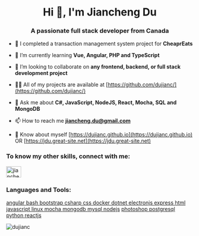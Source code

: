<h1 align="center">Hi 👋, I'm Jiancheng Du</h1>
<h3 align="center">A passionate full stack developer from Canada</h3>

- 🔭 I completed a transaction management system project for **CheaprEats**

- 🌱 I’m currently learning **Vue, Angular, PHP and TypeScript**

- 👯 I’m looking to collaborate on **any frontend, backend, or full stack development project**

- 👨‍💻 All of my projects are available at [https://github.com/dujianc/](https://github.com/dujianc/)

- 💬 Ask me about **C#, JavaScript, NodeJS, React, Mocha, SQL and MongoDB**

- 📫 How to reach me **jiancheng.du@gmail.com**

- 📄 Know about myself [https://dujianc.github.io](https://dujianc.github.io) OR [https://jdu.great-site.net](https://jdu.great-site.net)

<p align="left">
<h3 align="left">To know my other skills, connect with me:</h3>
<a href="https://linkedin.com/in/jianchengdu" target="blank"><img align="center" src="https://cdn.jsdelivr.net/npm/simple-icons@3.0.1/icons/linkedin.svg" alt="jianchengdu" height="30" width="40" /></a>
</p>

<h3 align="left">Languages and Tools:</h3>
<p align="left"> <a href="https://angular.io" target="_blank"> angular </a> 
  <a href="https://www.gnu.org/software/bash/" target="_blank"> bash </a> 
  <a href="https://getbootstrap.com" target="_blank"> bootstrap </a> 
  <a href="https://www.w3schools.com/cs/" target="_blank"> csharp </a> 
  <a href="https://www.w3schools.com/css/" target="_blank"> css </a> 
  <a href="https://www.docker.com/" target="_blank"> docker </a> 
  <a href="https://dotnet.microsoft.com/" target="_blank"> dotnet </a> 
  <a href="https://www.electronjs.org" target="_blank"> electronjs </a> 
  <a href="https://expressjs.com" target="_blank"> express </a> 
  <a href="https://www.w3.org/html/" target="_blank"> html </a> 
  <a href="https://developer.mozilla.org/en-US/docs/Web/JavaScript" target="_blank"> javascript </a> 
  <a href="https://www.linux.org/" target="_blank"> linux </a> 
  <a href="https://mochajs.org" target="_blank"> mocha </a> 
  <a href="https://www.mongodb.com/" target="_blank"> mongodb </a> 
  <a href="https://www.mysql.com/" target="_blank"> mysql </a> 
  <a href="https://nodejs.org" target="_blank"> nodejs</a> 
  <a href="https://www.photoshop.com/en" target="_blank"> photoshop </a> 
  <a href="https://www.postgresql.org" target="_blank"> postgresql</a> 
  <a href="https://www.python.org" target="_blank"> python </a> 
  <a href="https://reactjs.org/" target="_blank"> reactjs </a> </p>

<p><img align="center" src="https://github-readme-stats.vercel.app/api/top-langs/?username=dujianc&layout=compact" alt="dujianc" /></p>

